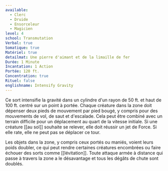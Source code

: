 ```yaml
---
available:
  - Clerc
  - Druide
  - Ensorceleur
  - Magicien
level: 4
school: Transmutation
Verbal: true
Somatique: true
Matériel: true
detailmat: Une pierre d'aimant et de la limaille de fer
Durée: 1 Minute
Incantation: 1 Action
Portée: 120 ft.
Concentration: true
Rituel: false
englishname: Intensify Gravity
---
```

Ce sort intensifie la gravité dans un cylindre d'un rayon de 50 ft. et haut de 100 ft. centré sur un point à portée. Chaque créature dans la zone doit dépenser deux pieds de mouvement par pied bougé, y compris pour des mouvements de vol, de saut et d'escalade. Cela peut être combiné avec un terrain difficile pour un déplacement au quart de la vitesse initiale. Si une créature [[au sol]] souhaite se relever, elle doit réussir un jet de Force. Si elle rate, elle ne peut pas se déplacer ce tour.

Les objets dans la zone, y compris ceux portés ou maniés, voient leurs poids doubler, ce qui peut rendre certaines créatures encombrées ou faire échouer des sorts comme [[lévitation]]. Toute attaque armée à distance qui passe à travers la zone a le désavantage et tous les dégâts de chute sont doublés.

